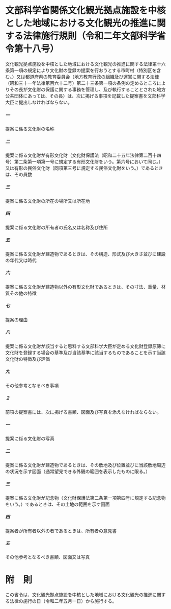 # 文部科学省関係文化観光拠点施設を中核とした地域における文化観光の推進に関する法律施行規則（令和二年文部科学省令第十八号）
文化観光拠点施設を中核とした地域における文化観光の推進に関する法律第十六条第一項の規定により文化財の登録の提案を行おうとする市町村（特別区を含む。）又は都道府県の教育委員会（地方教育行政の組織及び運営に関する法律（昭和三十一年法律第百六十二号）第二十三条第一項の条例の定めるところによりその長が文化財の保護に関する事務を管理し、及び執行することとされた地方公共団体にあっては、その長）は、次に掲げる事項を記載した提案書を文部科学大臣に提出しなければならない。
##### 一
提案に係る文化財の名称
##### 二
提案に係る文化財が有形文化財（文化財保護法（昭和二十五年法律第二百十四号）第二条第一項第一号に規定する有形文化財をいう。第六号において同じ。）又は有形の民俗文化財（同項第三号に規定する民俗文化財をいう。）であるときは、その員数
##### 三
提案に係る文化財の所在の場所又は所在地
##### 四
提案に係る文化財の所有者の氏名又は名称及び住所
##### 五
提案に係る文化財が建造物であるときは、その構造、形式及び大きさ並びに建設の年代又は時代
##### 六
提案に係る文化財が建造物以外の有形文化財であるときは、その寸法、重量、材質その他の特徴
##### 七
提案の理由
##### 八
提案に係る文化財が該当すると思料する文部科学大臣が定める文化財登録原簿に文化財を登録する場合の基準及び当該基準に該当するものであることを示す当該文化財の特徴及び評価
##### 九
その他参考となるべき事項
##### ２
前項の提案書には、次に掲げる書類、図面及び写真を添えなければならない。
##### 一
提案に係る文化財の写真
##### 二
提案に係る文化財が建造物であるときは、その敷地及び位置並びに当該敷地周辺の状況を示す図面（通常望見できる外観の範囲を表示したものに限る。）
##### 三
提案に係る文化財が記念物（文化財保護法第二条第一項第四号に規定する記念物をいう。）であるときは、その土地の範囲を示す図面
##### 四
提案者が所有者以外の者であるときは、所有者の意見書
##### 五
その他参考となるべき書類、図面又は写真
# 附　則
この省令は、文化観光拠点施設を中核とした地域における文化観光の推進に関する法律の施行の日（令和二年五月一日）から施行する。
